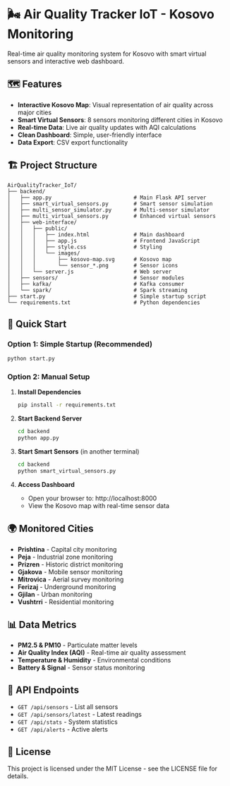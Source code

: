 # 🌬️ Air Quality Tracker IoT - Kosovo Monitoring

Real-time air quality monitoring system for Kosovo with smart virtual sensors and interactive web dashboard.

## 🗺️ Features

- **Interactive Kosovo Map**: Visual representation of air quality across major cities
- **Smart Virtual Sensors**: 8 sensors monitoring different cities in Kosovo
- **Real-time Data**: Live air quality updates with AQI calculations
- **Clean Dashboard**: Simple, user-friendly interface
- **Data Export**: CSV export functionality

## 🏗️ Project Structure

```
AirQualityTracker_IoT/
├── backend/
│   ├── app.py                          # Main Flask API server
│   ├── smart_virtual_sensors.py        # Smart sensor simulation
│   ├── multi_sensor_simulator.py       # Multi-sensor simulator
│   ├── multi_virtual_sensors.py        # Enhanced virtual sensors
│   ├── web-interface/
│   │   ├── public/
│   │   │   ├── index.html              # Main dashboard
│   │   │   ├── app.js                  # Frontend JavaScript
│   │   │   ├── style.css               # Styling
│   │   │   └── images/
│   │   │       ├── kosovo-map.svg      # Kosovo map
│   │   │       └── sensor_*.png        # Sensor icons
│   │   └── server.js                   # Web server
│   ├── sensors/                        # Sensor modules
│   ├── kafka/                          # Kafka consumer
│   └── spark/                          # Spark streaming
├── start.py                            # Simple startup script
└── requirements.txt                    # Python dependencies
```

## 🚀 Quick Start

### Option 1: Simple Startup (Recommended)
```bash
python start.py
```

### Option 2: Manual Setup

1. **Install Dependencies**
   ```bash
   pip install -r requirements.txt
   ```

2. **Start Backend Server**
   ```bash
   cd backend
   python app.py
   ```

3. **Start Smart Sensors** (in another terminal)
   ```bash
   cd backend
   python smart_virtual_sensors.py
   ```

4. **Access Dashboard**
   - Open your browser to: http://localhost:8000
   - View the Kosovo map with real-time sensor data

## 🌍 Monitored Cities

- **Prishtina** - Capital city monitoring
- **Peja** - Industrial zone monitoring  
- **Prizren** - Historic district monitoring
- **Gjakova** - Mobile sensor monitoring
- **Mitrovica** - Aerial survey monitoring
- **Ferizaj** - Underground monitoring
- **Gjilan** - Urban monitoring
- **Vushtrri** - Residential monitoring

## 📊 Data Metrics

- **PM2.5 & PM10** - Particulate matter levels
- **Air Quality Index (AQI)** - Real-time air quality assessment
- **Temperature & Humidity** - Environmental conditions
- **Battery & Signal** - Sensor status monitoring

## 🔧 API Endpoints

- `GET /api/sensors` - List all sensors
- `GET /api/sensors/latest` - Latest readings
- `GET /api/stats` - System statistics
- `GET /api/alerts` - Active alerts

## 📝 License

This project is licensed under the MIT License - see the LICENSE file for details.

